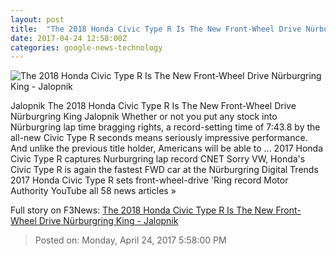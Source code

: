 ```yaml
---
layout: post
title:  "The 2018 Honda Civic Type R Is The New Front-Wheel Drive Nürburgring King - Jalopnik"
date: 2017-04-24 12:58:00Z
categories: google-news-technology
---
```


![The 2018 Honda Civic Type R Is The New Front-Wheel Drive Nürburgring King - Jalopnik](https://i.kinja-img.com/gawker-media/image/upload/s--z-vprxdd--/c_fill,fl_progressive,g_center,h_900,q_80,w_1600/lyt8cuz23lfcflfyg22v.jpg)

Jalopnik The 2018 Honda Civic Type R Is The New Front-Wheel Drive Nürburgring King Jalopnik Whether or not you put any stock into Nürburgring lap time bragging rights, a record-setting time of 7:43.8 by the all-new Civic Type R seconds means seriously impressive performance. And unlike the previous title holder, Americans will be able to ... 2017 Honda Civic Type R captures Nurburgring lap record CNET Sorry VW, Honda's Civic Type R is again the fastest FWD car at the Nürburgring Digital Trends 2017 Honda Civic Type R sets front-wheel-drive 'Ring record Motor Authority YouTube all 58 news articles »


Full story on F3News: [The 2018 Honda Civic Type R Is The New Front-Wheel Drive Nürburgring King - Jalopnik](http://www.f3nws.com/n/FWsKjF)

> Posted on: Monday, April 24, 2017 5:58:00 PM
